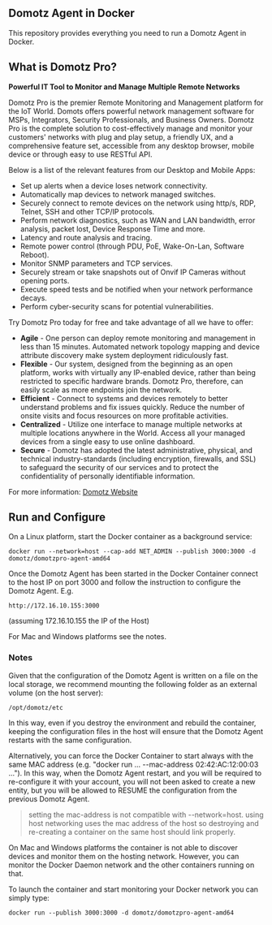 ## Domotz Agent in Docker

This repository provides everything you need to run a Domotz Agent in Docker.

## What is Domotz Pro?
**Powerful IT Tool to Monitor and Manage Multiple Remote Networks**

Domotz Pro is the premier Remote Monitoring and Management platform for the IoT World. Domots offers powerful network management software for MSPs, Integrators, Security Professionals, and Business Owners. Domotz Pro is the complete solution to cost-effectively manage and monitor your customers' networks with plug and play setup, a friendly UX, and a comprehensive feature set, accessible from any desktop browser, mobile device or through easy to use RESTful API.

Below is a list of the relevant features from our Desktop and Mobile Apps:

* Set up alerts when a device loses network connectivity.
* Automatically map devices to network managed switches.
* Securely connect to remote devices on the network using http/s, RDP, Telnet, SSH and other TCP/IP protocols.
* Perform network diagnostics, such as WAN and LAN bandwidth, error analysis, packet lost, Device Response Time and more.
* Latency and route analysis and tracing.
* Remote power control (through PDU, PoE, Wake-On-Lan, Software Reboot).
* Monitor SNMP parameters and TCP services.
* Securely stream or take snapshots out of Onvif IP Cameras without opening ports.
* Execute speed tests and be notified when your network performance decays.
* Perform cyber-security scans for potential vulnerabilities.

Try Domotz Pro today for free and take advantage of all we have to offer:

* **Agile** - One person can deploy remote monitoring and management in less than 15 minutes.  Automated network topology mapping and device attribute discovery make system deployment ridiculously fast.
* **Flexible** - Our system, designed from the beginning as an open platform, works with virtually any IP-enabled device, rather than being restricted to specific hardware brands.  Domotz Pro, therefore, can easily scale as more endpoints join the network.
* **Efficient** - Connect to systems and devices remotely to better understand problems and fix issues quickly. Reduce the number of onsite visits and focus resources on more profitable activities.
* **Centralized** - Utilize one interface to manage multiple networks at multiple locations anywhere in the World.  Access all your managed devices from a single easy to use online dashboard.
* **Secure** - Domotz has adopted the latest administrative, physical, and technical industry-standards (including encryption, firewalls, and SSL) to safeguard the security of our services and to protect the confidentiality of personally identifiable information.

For more information: [Domotz Website](https://www.domotz.com)

## Run and Configure

On a Linux platform, start the Docker container as a background service:

    docker run --network=host --cap-add NET_ADMIN --publish 3000:3000 -d domotz/domotzpro-agent-amd64

Once the Domotz Agent has been started in the Docker Container connect to the host IP on port 3000 and follow the instruction to configure the Domotz Agent. E.g.

    http://172.16.10.155:3000

(assuming 172.16.10.155 the IP of the Host)

For Mac and Windows platforms see the notes.

### Notes

Given that the configuration of the Domotz Agent is written on a file on the local storage, we recommend mounting the following folder as an external volume (on the host server):

    /opt/domotz/etc

In this way, even if you destroy the environment and rebuild the container, keeping the configuration files in the host will ensure that the Domotz Agent restarts with the same configuration.

Alternatively, you can force the Docker Container to start always with the same MAC address (e.g. "docker run ...  --mac-address 02:42:AC:12:00:03 ..."). In this way, when the Domotz Agent restart, and you will be required to re-configure it with your account, you will not been asked to create a new entity, but you will be allowed to RESUME the configuration from the previous Domotz Agent.
> setting the mac-address is not compatible with --network=host. using host networking uses the mac address of the host so destroying and re-creating a container on the same host should link properly.

On Mac and Windows platforms the container is not able to discover devices and monitor them on the hosting network. However, you can monitor the Docker Daemon network and the other containers running on that.

To launch the container and start monitoring your Docker network you can simply type:

    docker run --publish 3000:3000 -d domotz/domotzpro-agent-amd64
